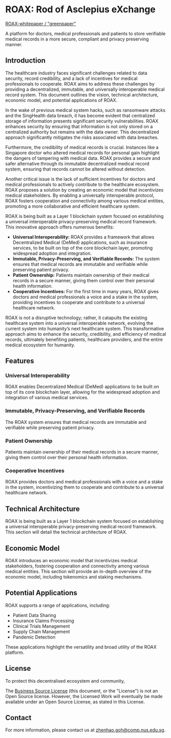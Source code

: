 # ROAX: Rod of Asclepius eXchange

[ROAX-whitepaper / "greenpaper"](https://github.com/DarkArtistry/roax-dmrx/blob/main/ROAX-greenpaper.pdf)

A platform for doctors, medical professionals and patients to store verifiable medical records in a more secure, compliant and privacy preserving manner.

## Introduction

The healthcare industry faces significant challenges related to data security, record credibility, and a lack of incentives for medical professionals to cooperate. ROAX aims to address these challenges by providing a decentralized, immutable, and universally interoperable medical record system. This document outlines the vision, technical architecture, economic model, and potential applications of ROAX.

In the wake of previous medical system hacks, such as ransomware attacks and the SingHealth data breach, it has become evident that centralized storage of information presents significant security vulnerabilities. ROAX enhances security by ensuring that information is not only stored on a centralized authority but remains with the data owner. This decentralized approach significantly mitigates the risks associated with data breaches.

Furthermore, the credibility of medical records is crucial. Instances like a Singapore doctor who altered medical records for personal gain highlight the dangers of tampering with medical data. ROAX provides a secure and safer alternative through its immutable decentralized medical record system, ensuring that records cannot be altered without detection.

Another critical issue is the lack of sufficient incentives for doctors and medical professionals to actively contribute to the healthcare ecosystem. ROAX proposes a solution by creating an economic model that incentivizes medical stakeholders. By enabling a universally interoperable protocol, ROAX fosters cooperation and connectivity among various medical entities, promoting a more collaborative and efficient healthcare system.

ROAX is being built as a Layer 1 blockchain system focused on establishing a universal interoperable privacy-preserving medical record framework. This innovative approach offers numerous benefits:

- **Universal Interoperability:** ROAX provides a framework that allows Decentralized Medical (DeMed) applications, such as insurance services, to be built on top of the core blockchain layer, promoting widespread adoption and integration.
- **Immutable, Privacy-Preserving, and Verifiable Records:** The system ensures that medical records are immutable and verifiable while preserving patient privacy.
- **Patient Ownership:** Patients maintain ownership of their medical records in a secure manner, giving them control over their personal health information.
- **Cooperative Incentives:** For the first time in many years, ROAX gives doctors and medical professionals a voice and a stake in the system, providing incentives to cooperate and contribute to a universal healthcare network.

ROAX is not a disruptive technology; rather, it catapults the existing healthcare system into a universal interoperable network, evolving the current system into humanity’s next healthcare system. This transformative approach aims to enhance the security, credibility, and efficiency of medical records, ultimately benefiting patients, healthcare providers, and the entire medical ecosystem for humanity.

## Features

### Universal Interoperability

ROAX enables Decentralized Medical (DeMed) applications to be built on top of its core blockchain layer, allowing for the widespread adoption and integration of various medical services.

### Immutable, Privacy-Preserving, and Verifiable Records

The ROAX system ensures that medical records are immutable and verifiable while preserving patient privacy.

### Patient Ownership

Patients maintain ownership of their medical records in a secure manner, giving them control over their personal health information.

### Cooperative Incentives

ROAX provides doctors and medical professionals with a voice and a stake in the system, incentivizing them to cooperate and contribute to a universal healthcare network.

## Technical Architecture

ROAX is being built as a Layer 1 blockchain system focused on establishing a universal interoperable privacy-preserving medical record framework. This section will detail the technical architecture of ROAX.

## Economic Model

ROAX introduces an economic model that incentivizes medical stakeholders, fostering cooperation and connectivity among various medical entities. This section will provide an in-depth overview of the economic model, including tokenomics and staking mechanisms.

## Potential Applications

ROAX supports a range of applications, including:

- Patient Data Sharing
- Insurance Claims Processing
- Clinical Trials Management
- Supply Chain Management
- Pandemic Detection

These applications highlight the versatility and broad utility of the ROAX platform.

## License

To protect this decentralised ecosystem and community,



The [Business Source License](https://github.com/DarkArtistry/roax-dmrx/blob/main/LICENSE) (this document, or the "License") is not an Open Source license. However, the Licensed Work will eventually be made available under an Open Source License, as stated in this License.

## Contact

For more information, please contact us at [zhenhao.goh@comp.nus.edu.sg](mailto:zhenhao.goh@comp.nus.edu.sg).



